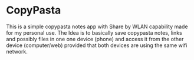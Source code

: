 # CopyPasta
 This is a simple copypasta notes app with Share by WLAN capability made for my personal use. The Idea is to basically save copypasta notes, links and possibly files in one one device (phone) and access it from the other device (computer/web) provided that both devices are using the same wifi network. 
